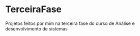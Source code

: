 # TerceiraFase
Projetos feitos por mim na terceira fase do curso de Análise e desenvolvimento de sistemas
